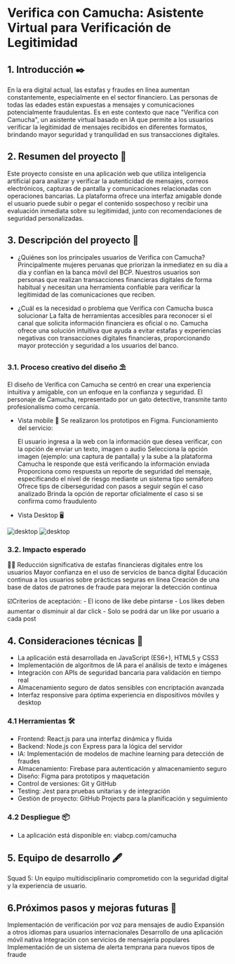 # Verifica con Camucha: Asistente Virtual para Verificación de Legitimidad

## 1. Introducción ✒️
En la era digital actual, las estafas y fraudes en línea aumentan constantemente, especialmente en el sector financiero. Las personas de todas las edades están expuestas a mensajes y comunicaciones potencialmente fraudulentas. Es en este contexto que nace "Verifica con Camucha", un asistente virtual basado en IA que permite a los usuarios verificar la legitimidad de mensajes recibidos en diferentes formatos, brindando mayor seguridad y tranquilidad en sus transacciones digitales.

## 2. Resumen del proyecto 📝
Este proyecto consiste en una aplicación web que utiliza inteligencia artificial para analizar y verificar la autenticidad de mensajes, correos electrónicos, capturas de pantalla y comunicaciones relacionadas con operaciones bancarias. La plataforma ofrece una interfaz amigable donde el usuario puede subir o pegar el contenido sospechoso y recibir una evaluación inmediata sobre su legitimidad, junto con recomendaciones de seguridad personalizadas.

## 3. Descripción del proyecto 📔
  * ¿Quiénes son los principales usuarios de Verifica con Camucha?
Principalmente mujeres peruanas que priorizan la inmediatez en su día a día y confían en la banca móvil del BCP. Nuestros usuarios son personas que realizan transacciones financieras digitales de forma habitual y necesitan una herramienta confiable para verificar la legitimidad de las comunicaciones que reciben.

  * ¿Cuál es la necesidad o problema que Verifica con Camucha busca solucionar
  La falta de herramientas accesibles para reconocer si el canal que solicita información financiera es oficial o no. Camucha ofrece una solución intuitiva que ayuda a evitar estafas y experiencias negativas con transacciones digitales financieras, proporcionando mayor protección y seguridad a los usuarios del banco.

### 3.1. Proceso creativo del diseño ⛱️
El diseño de Verifica con Camucha se centró en crear una experiencia intuitiva y amigable, con un enfoque en la confianza y seguridad. El personaje de Camucha, representado por un gato detective, transmite tanto profesionalismo como cercanía.

* Vista mobile 📱 Se realizaron los prototipos en Figma.
  Funcionamiento del servicio:

  El usuario ingresa a la web con la información que desea verificar, con la opción de enviar un texto, imagen o audio
  Selecciona la opción imagen (ejemplo: una captura de pantalla) y la sube a la plataforma
  Camucha le responde que está verificando la información enviada
  Proporciona como respuesta un reporte de seguridad del mensaje, especificando el nivel de riesgo mediante un sistema tipo semáforo
  Ofrece tips de ciberseguridad con pasos a seguir según el caso analizado
  Brinda la opción de reportar oficialmente el caso si se confirma como fraudulento


* Vista Desktop 🖥️

 ![desktop](src/imagens/desktop.JPG)
 ![desktop](src/imagens/desktop-registro.JPG)

### 3.2.  Impacto esperado
🧑‍💻 Reducción significativa de estafas financieras digitales entre los usuarios
Mayor confianza en el uso de servicios de banca digital
Educación continua a los usuarios sobre prácticas seguras en línea
Creación de una base de datos de patrones de fraude para mejorar la detección continua

  ☑️Criterios de aceptación:
    - El icono de like debe pintarse
    - Los likes deben aumentar o disminuir al dar click
    - Solo se podrá dar un like por usuario a cada post


## 4. Consideraciones técnicas  🚀
* La aplicación está desarrollada en JavaScript (ES6+), HTML5 y CSS3
* Implementación de algoritmos de IA para el análisis de texto e imágenes
* Integración con APIs de seguridad bancaria para validación en tiempo real
* Almacenamiento seguro de datos sensibles con encriptación avanzada
* Interfaz responsive para óptima experiencia en dispositivos móviles y desktop
 ### 4.1 Herramientas 🛠️
 * Frontend: React.js para una interfaz dinámica y fluida
 * Backend: Node.js con Express para la lógica del servidor
 * IA: Implementación de modelos de machine learning para detección de fraudes
 * Almacenamiento: Firebase para autenticación y almacenamiento seguro
 * Diseño: Figma para prototipos y maquetación
 * Control de versiones: Git y GitHub
 * Testing: Jest para pruebas unitarias y de integración
 * Gestión de proyecto: GitHub Projects para la planificación y seguimiento
 ### 4.2 Despliegue 📦
  * La aplicación está disponible en: viabcp.com/camucha


 ## 5. Equipo de desarrollo 🖋️
  Squad 5: Un equipo multidisciplinario comprometido con la seguridad digital y la experiencia de usuario.

 ## 6.Próximos pasos y mejoras futuras 🔮

Implementación de verificación por voz para mensajes de audio
Expansión a otros idiomas para usuarios internacionales
Desarrollo de una aplicación móvil nativa
Integración con servicios de mensajería populares
Implementación de un sistema de alerta temprana para nuevos tipos de fraude
